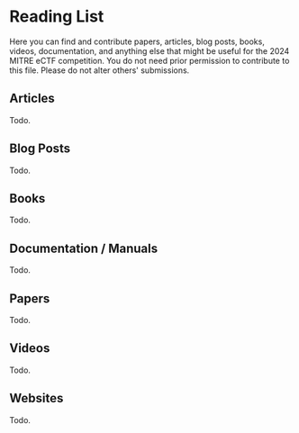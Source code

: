 # Reading List
Here you can find and contribute papers, articles, blog posts, books, videos,
documentation, and anything else that might be useful for the 2024 MITRE eCTF
competition. You do not need prior permission to contribute to this file. Please
do not alter others' submissions.

## Articles
Todo.

## Blog Posts
Todo.

## Books
Todo.

## Documentation / Manuals
Todo.

## Papers
Todo.

## Videos
Todo.

## Websites
Todo.

